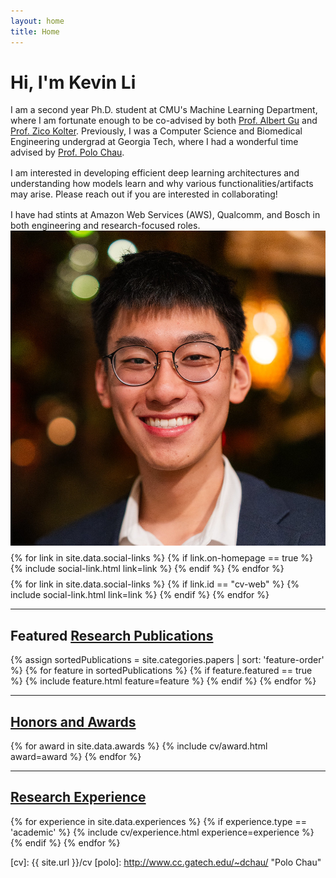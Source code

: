 ```yaml
---
layout: home
title: Home
---
```


<div id ="intro-wrapper" class="l-middle">
	<div id="intro-title-wrapper" class="intro-left">
		<h1 id="intro-title">Hi, I'm Kevin Li</h1>
	</div>
	<div class="intro-left">
	<div class="intro-left">
		I am a second year Ph.D. student at CMU's Machine Learning Department, where I am fortunate enough to be co-advised by both <a href="https://twitter.com/_albertgu">Prof. Albert Gu</a> and <a href="https://zicokolter.com">Prof. Zico Kolter</a>. Previously, I was a Computer Science and Biomedical Engineering undergrad at Georgia Tech, where I had a wonderful time advised by <a href="http://www.cc.gatech.edu/~dchau/">Prof. Polo Chau</a>.
	</div>
	<div style="height: 1rem"></div>
	<div class="intro-left">
		I am interested in developing efficient deep learning architectures and understanding how models learn and why various functionalities/artifacts may arise. Please reach out if you are interested in collaborating!
	</div>
	<div style="height: 1rem"></div>
	<div class="intro-left">
		I have had stints at Amazon Web Services (AWS), Qualcomm, and Bosch in both engineering and research-focused roles. 
	</div>
</div>

<div class="intro-right">
	<img id="intro-image" class="intro-right" src="/images/portrait.jpg">
	<div style="height: 0.5rem"></div>
	<div id="intro-image-links" class="intro-right">
		{% for link in site.data.social-links %}
			{% if link.on-homepage == true %}
				{% include social-link.html link=link %}
			{% endif %}
		{% endfor %}
	</div>
	<div style="height: 0.5rem"></div>
	<div id="intro-cv-wrapper" class="intro-right">
		{% for link in site.data.social-links %}
			{% if link.id == "cv-web" %}
				{% include social-link.html link=link %}
			{% endif %}
		{% endfor %}
		<!-- <div id="intro-cv"><a href="/cv">Here's my CV.</a></div> -->
	</div>
	</div>
</div>

<hr class="l-middle home-hr">

<h2 class="feature-title l-middle">
	Featured <a href="/cv#publications">Research Publications</a>
</h2>
<div class="cover-wrapper l-screen">
	{% assign sortedPublications = site.categories.papers | sort: 'feature-order' %}
	{% for feature in sortedPublications %}
		{% if feature.featured == true %}
			{% include feature.html feature=feature %}
		{% endif %}
	{% endfor %}
</div>

<hr class="l-middle home-hr">

<h2 class="feature-title l-middle">
	<a href="/cv#honors-and-awards">Honors and Awards</a>
</h2>
{% for award in site.data.awards %}
{% include cv/award.html award=award %}
{% endfor %}

<hr class="l-middle home-hr">

<h2 class="feature-title l-middle">
	<a href="/cv#academic-research-experience">Research Experience</a>
</h2>
{% for experience in site.data.experiences %}
{% if experience.type == 'academic' %}
{% include cv/experience.html experience=experience %}
{% endif %}
{% endfor %}

[gt]: http://www.gatech.edu "Georgia Tech"
[cse]: http://cse.gatech.edu "Georgia Tech Computational Science and Engineering"
[coc]: http://www.cc.gatech.edu "Georgia Tech College of Computing"

[cv]: {{ site.url }}/cv
[polo]: http://www.cc.gatech.edu/~dchau/ "Polo Chau"
